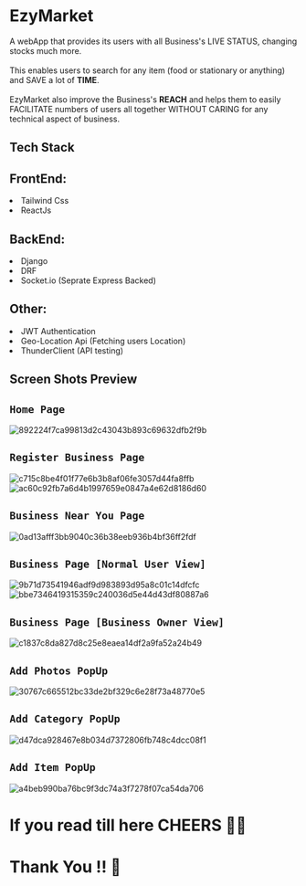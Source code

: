 <h1>EzyMarket</h1>

A webApp that provides its users with all Business's LIVE STATUS, changing stocks much more.
<br />
<br />
This enables users to search for any item (food or stationary or anything) and SAVE a lot of <b>TIME</b>.
<br />
<br />
EzyMarket also improve the Business's <b>REACH</b> and helps them to easily FACILITATE numbers of users all together WITHOUT CARING for any technical aspect of business.

## Tech Stack

<h2>FrontEnd:</h2>
<li>Tailwind Css</li>
<li>ReactJs</li>

<h2>BackEnd:</h2>
<li>Django</li>
<li>DRF</li>
<li>Socket.io (Seprate Express Backed)</li>

<h2>Other:</h2>
<li>JWT Authentication</li>
<li>Geo-Location Api (Fetching users Location)</li>
<li>ThunderClient (API testing)</li>

## Screen Shots Preview

## `Home Page`

![892224f7ca99813d2c43043b893c69632dfb2f9b](https://user-images.githubusercontent.com/95559155/230504351-37ebdd64-0b8c-47c2-b8be-cce79b07edb2.jpg)

## `Register Business Page`

![c715c8be4f01f77e6b3b8af06fe3057d44fa8ffb](https://user-images.githubusercontent.com/95559155/230504484-38f7bbed-d4f8-47d6-a654-a7b7755365e8.jpg)
![ac60c92fb7a6d4b1997659e0847a4e62d8186d60](https://user-images.githubusercontent.com/95559155/230504492-04df917d-fed1-4392-8135-4fdddf3f69f9.jpg)

## `Business Near You Page`

![0ad13afff3bb9040c36b38eeb936b4bf36ff2fdf](https://user-images.githubusercontent.com/95559155/230504604-8bc1a989-381d-4faf-bf20-9ebf7ac0205d.jpg)

## `Business Page [Normal User View]`

![9b71d73541946adf9d983893d95a8c01c14dfcfc](https://user-images.githubusercontent.com/95559155/230504661-64dde10b-9bfa-4fcc-afc2-92e70430f16e.jpg)
![bbe7346419315359c240036d5e44d43df80887a6](https://user-images.githubusercontent.com/95559155/230504688-7f9530a1-bad0-4068-96b0-c5ec0280ecff.jpg)

## `Business Page [Business Owner View]`

![c1837c8da827d8c25e8eaea14df2a9fa52a24b49](https://user-images.githubusercontent.com/95559155/230504798-f8c8c747-c3ab-45a6-b233-c35b54bf5e39.jpg)

## `Add Photos PopUp`

![30767c665512bc33de2bf329c6e28f73a48770e5](https://user-images.githubusercontent.com/95559155/230505254-7f63e2dd-53bc-43c9-bfd1-aa869f81e841.jpg)

## `Add Category PopUp`

![d47dca928467e8b034d7372806fb748c4dcc08f1](https://user-images.githubusercontent.com/95559155/230505106-b9906d55-74c5-4e12-aacf-80853260345c.jpg)

## `Add Item PopUp`

![a4beb990ba76bc9f3dc74a3f7278f07ca54da706](https://user-images.githubusercontent.com/95559155/230505150-aaae46df-633c-403f-9f59-b6c2f0c75109.jpg)

<h1>If you read till here CHEERS 🙌🎉</h1>
<h1>Thank You !! 🙏</h1>
